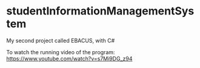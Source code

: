 # studentInformationManagementSystem
My second project called EBACUS, with C#

To watch the running video of the program: https://www.youtube.com/watch?v=s7Mi9DG_z94
